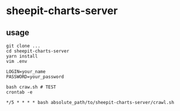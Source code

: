 # sheepit-charts-server

## usage
```
git clone ...
cd sheepit-charts-server
yarn install
vim .env
```

```
LOGIN=your_name
PASSWORD=your_password
```

```
bash craw.sh # TEST
crontab -e
```

```
*/5 * * * * bash absolute_path/to/sheepit-charts-server/crawl.sh
```
